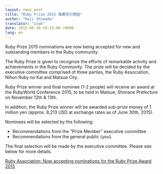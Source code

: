 ```yaml
---
layout: news_post
title: "Ruby Prize 2015 推薦受付開始"
author: "Koji Shimada"
translator: "zzak"
date: 2015-06-30 19:15:00 +0000
lang: en
---
```


Ruby Prize 2015 nominations are now being accepted for new and outstanding members in the Ruby community.

The Ruby Prize is given to recognize the efforts of remarkable activity and achievements in the Ruby Community. The prize will be decided by the executive committee comprised of three parties, the Ruby Association, Nihon Ruby no Kai and Matsue City.

Ruby Prize winner and final nominee (1-2 people) will receive an award at the RubyWorld Conference 2015, to be held in Matsue, Shimane Prefecture on November 12th & 13th.

In addition, the Ruby Prize winner will be awarded sub-prize money of 1 million yen (approx. 8,213 USD at exchange rates as of June 30th, 2015).

Nominees will be selected by the following:

* Recommendations from the "Prize Member" executive committee
* Recommendations from the general public (you).

The final selection will be made by the executive committee. Please see below for more details.

[Ruby Association: Now accepting nominations for the Ruby Prize Award 2015](http://www.ruby.or.jp/en/news/20150630.html)

